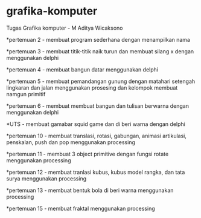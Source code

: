 # grafika-komputer
Tugas Grafika komputer - M Aditya Wicaksono

*pertemuan 2 - membuat program sederhana dengan menampilkan nama

*pertemuan 3 - membuat titik-titik naik turun dan membuat silang x dengan menggunakan delphi

*pertemuan 4 - membuat bangun datar menggunakan delphi

*pertemuan 5 - membuat pemandangan gunung dengan matahari setengah lingkaran dan jalan menggunakan prosesing dan kelompok membuat namgun primitif

*pertemuan 6 - membuat membuat bangun dan tulisan berwarna dengan menggunakan delphi

*UTS - membuat gamabar squid game dan di beri warna dengan delphi

*pertemuan 10 - membuat translasi, rotasi, gabungan, animasi artikulasi, penskalan, push dan pop menggunakan processing

*pertemuan 11 - membuat 3 object primitive dengan fungsi rotate menggunakan processing

*pertemuan 12 - membuat tranlasi kubus, kubus model rangka, dan tata surya menggunakan processing

*pertemuan 13 - membuat bentuk bola di beri warna menggunakan processing

*pertemuan 15 - membuat fraktal menggunakan processing
